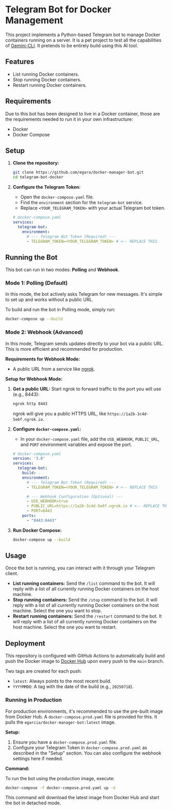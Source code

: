# Telegram Bot for Docker Management

This project implements a Python-based Telegram bot to manage Docker containers running on a server. It is a pet project
to test all the capabilities of [Gemini-CLI](https://github.com/google-gemini/gemini-cli). It pretends to be entirely build using this AI tool.

## Features

* List running Docker containers.
* Stop running Docker containers.
* Restart running Docker containers.

## Requirements

Due to this bot has been designed to live in a Docker container, those are the requirements needed to run it in
your own infrastructure:

* Docker
* Docker Compose

## Setup

1.  **Clone the repository:**
    ```bash
    git clone https://github.com/egara/docker-manager-bot.git
    cd telegram-bot-docker
    ```

2.  **Configure the Telegram Token:**
    - Open the `docker-compose.yaml` file.
    - Find the `environment` section for the `telegram-bot` service.
    - Replace `<YOUR_TELEGRAM_TOKEN>` with your actual Telegram bot token.

    ```yaml
    # docker-compose.yaml
    services:
      telegram-bot:
        environment:
          # --- Telegram Bot Token (Required) ---
          - TELEGRAM_TOKEN=<YOUR_TELEGRAM_TOKEN> # <-- REPLACE THIS
    ```

## Running the Bot

This bot can run in two modes: **Polling** and **Webhook**.

### Mode 1: Polling (Default)

In this mode, the bot actively asks Telegram for new messages. It's simple to set up and works without a public URL.

To build and run the bot in Polling mode, simply run:

```bash
docker-compose up --build
```

### Mode 2: Webhook (Advanced)

In this mode, Telegram sends updates directly to your bot via a public URL. This is more efficient and recommended for production.

**Requirements for Webhook Mode:**

*   A public URL from a service like [ngrok](https://ngrok.com/).

**Setup for Webhook Mode:**

1.  **Get a public URL:**
    Start ngrok to forward traffic to the port you will use (e.g., 8443):
    ```bash
    ngrok http 8443
    ```
    ngrok will give you a public HTTPS URL, like `https://1a2b-3c4d-5e6f.ngrok.io`.

2.  **Configure `docker-compose.yaml`:**
    - In your `docker-compose.yaml` file, add the `USE_WEBHOOK`, `PUBLIC_URL`, and `PORT` environment variables and expose the port.

    ```yaml
    # docker-compose.yaml
    version: '3.8'
    services:
      telegram-bot:
        build: .
        environment:
          # --- Telegram Bot Token (Required) ---
          - TELEGRAM_TOKEN=<YOUR_TELEGRAM_TOKEN> # <-- REPLACE THIS

          # --- Webhook Configuration (Optional) ---
          - USE_WEBHOOK=true
          - PUBLIC_URL=https://1a2b-3c4d-5e6f.ngrok.io # <-- REPLACE THIS
          - PORT=8443
        ports:
          - "8443:8443"
    ```

3.  **Run Docker Compose:**
    ```bash
    docker-compose up --build
    ```

## Usage

Once the bot is running, you can interact with it through your Telegram client.

*   **List running containers:**
    Send the `/list` command to the bot. It will reply with a list of all currently running Docker containers on the host machine.
*   **Stop running containers:**
    Send the `/stop` command to the bot. It will reply with a list of all currently running Docker containers on the host machine. Select the one you want to stop.
*   **Restart running containers:**
    Send the `/restart` command to the bot. It will reply with a list of all currently running Docker containers on the host machine. Select the one you want to restart.

## Deployment

This repository is configured with GitHub Actions to automatically build and push the Docker image to [Docker Hub](https://hub.docker.com/r/egarcia/docker-manager-bot) upon every push to the `main` branch.

Two tags are created for each push:
- `latest`: Always points to the most recent build.
- `YYYYMMDD`: A tag with the date of the build (e.g., `20250718`).

### Running in Production

For production environments, it's recommended to use the pre-built image from Docker Hub. A `docker-compose.prod.yaml` file is provided for this. It pulls the `egarcia/docker-manager-bot:latest` image.

**Setup:**

1.  Ensure you have a `docker-compose.prod.yaml` file.
2.  Configure your Telegram Token in `docker-compose.prod.yaml` as described in the "Setup" section. You can also configure the webhook settings here if needed.

**Command:**

To run the bot using the production image, execute:
```bash
docker-compose -f docker-compose.prod.yaml up -d
```
This command will download the latest image from Docker Hub and start the bot in detached mode.